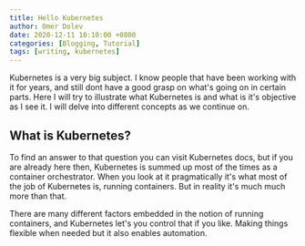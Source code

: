 ```yaml
---
title: Hello Kubernetes
author: Omer Dolev
date: 2020-12-11 10:10:00 +0800
categories: [Blogging, Tutorial]
tags: [writing, kubernetes]
---
```


Kubernetes is a very big subject. I know people that have been working with it for years, and still dont have a good grasp on what's going on in certain parts.
Here I will try to illustrate what Kubernetes is and what is it's objective as I see it. I will delve into different concepts as we continue on.

## What is Kubernetes?

To find an answer to that question you can visit Kubernetes docs, but if you are already here then, Kubernetes is summed up most of the times as a container orchestrator.
When you look at it pragmatically it's what most of the job of Kubernetes is, running containers. But in reality it's much much more than that.

There are many different factors embedded in the notion of running containers, and Kubernetes let's you control that if you like. Making things flexible when needed but it also
enables automation. 

